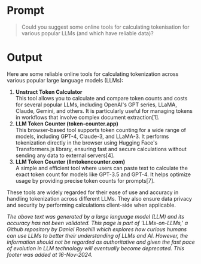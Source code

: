 # Prompt

> Could you suggest some online tools for calculating tokenisation for various popular LLMs (and which have reliable data)?

# Output

Here are some reliable online tools for calculating tokenization across various popular large language models (LLMs):

1. **Unstract Token Calculator**\
   This tool allows you to calculate and compare token counts and costs for several popular LLMs, including OpenAI's GPT series, LLaMA, Claude, Gemini, and others. It is particularly useful for managing tokens in workflows that involve complex document extraction\[1].
2. **LLM Token Counter (token-counter.app)**\
   This browser-based tool supports token counting for a wide range of models, including GPT-4, Claude-3, and LLaMA-3. It performs tokenization directly in the browser using Hugging Face's Transformers.js library, ensuring fast and secure calculations without sending any data to external servers\[4].
3. **LLM Token Counter (llmtokencounter.com)**\
   A simple and efficient tool where users can paste text to calculate the exact token count for models like GPT-3.5 and GPT-4. It helps optimize usage by providing precise token counts for prompts\[7].

These tools are widely regarded for their ease of use and accuracy in handling tokenization across different LLMs. They also ensure data privacy and security by performing calculations client-side when applicable.

&#x20;

*The above text was generated by a large language model (LLM) and its accuracy has not been validated. This page is part of 'LLMs-on-LLMs,' a Github repository by Daniel Rosehill which explores how curious humans can use LLMs to better their understanding of LLMs and AI. However, the information should not be regarded as authoritative and given the fast pace of evolution in LLM technology will eventually become deprecated. This footer was added at 16-Nov-2024.*



